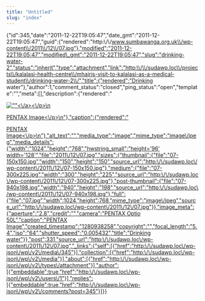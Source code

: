 ```yaml
---
title: "Untitled"
slug: "index"
---
```


{"id":345,"date":"2011-12-22T19:05:47","date\_gmt":"2011-12-22T19:05:47","guid":{"rendered":"http:\\/\\/www.sumbawanga.org.uk\\/wp-content\\/2011\\/12\\/07.jpg"},"modified":"2011-12-22T19:05:47","modified\_gmt":"2011-12-22T19:05:47","slug":"drinking-water-2","status":"inherit","type":"attachment","link":"http:\\/\\/sudawp.loc\\/projects\\/kalalasi-health-centre\\/mhairis-visit-to-kalalasi-as-a-medical-student\\/drinking-water-2\\/","title":{"rendered":"Drinking water"},"author":1,"comment\_status":"closed","ping\_status":"open","template":"","meta":\[\],"description":{"rendered":"

[![\"\"](\"http:\/\/sudawp.loc\/wp-content\/2011\/12\/07-300x225.jpg\")<\\/a><\\/p>\\n](http:\/\/sudawp.loc\/wp-content\/2011\/12\/07.jpg)

[PENTAX Image<\\/p>\\n"},"caption":{"rendered":"](http:\/\/sudawp.loc\/wp-content\/2011\/12\/07.jpg)

[PENTAX Image<\\/p>\\n"},"alt\_text":"","media\_type":"image","mime\_type":"image\\/jpeg","media\_details":{"width":"1024","height":"768","hwstring\_small":"height='96' width='128'","file":"2011\\/12\\/07.jpg","sizes":{"thumbnail":{"file":"07-150x150.jpg","width":"150","height":"150","source\_url":"http:\\/\\/sudawp.loc\\/wp-content\\/2011\\/12\\/07-150x150.jpg"},"medium":{"file":"07-300x225.jpg","width":"300","height":"225","source\_url":"http:\\/\\/sudawp.loc\\/wp-content\\/2011\\/12\\/07-300x225.jpg"},"post-thumbnail":{"file":"07-940x198.jpg","width":"940","height":"198","source\_url":"http:\\/\\/sudawp.loc\\/wp-content\\/2011\\/12\\/07-940x198.jpg"},"full":{"file":"07.jpg","width":1024,"height":768,"mime\_type":"image\\/jpeg","source\_url":"http:\\/\\/sudawp.loc\\/wp-content\\/2011\\/12\\/07.jpg"}},"image\_meta":{"aperture":"2.8","credit":"","camera":"PENTAX Optio 50L","caption":"PENTAX Image","created\_timestamp":"1280938258","copyright":"","focal\_length":"5.4","iso":"64","shutter\_speed":"0.005432","title":"Drinking water"}},"post":331,"source\_url":"http:\\/\\/sudawp.loc\\/wp-content\\/2011\\/12\\/07.jpg","\_links":{"self":\[{"href":"http:\\/\\/sudawp.loc\\/wp-json\\/wp\\/v2\\/media\\/345"}\],"collection":\[{"href":"http:\\/\\/sudawp.loc\\/wp-json\\/wp\\/v2\\/media"}\],"about":\[{"href":"http:\\/\\/sudawp.loc\\/wp-json\\/wp\\/v2\\/types\\/attachment"}\],"author":\[{"embeddable":true,"href":"http:\\/\\/sudawp.loc\\/wp-json\\/wp\\/v2\\/users\\/1"}\],"replies":\[{"embeddable":true,"href":"http:\\/\\/sudawp.loc\\/wp-json\\/wp\\/v2\\/comments?post=345"}\]}}](http:\/\/sudawp.loc\/wp-content\/2011\/12\/07.jpg)
